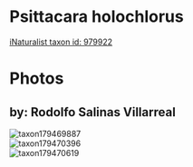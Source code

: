 
Psittacara holochlorus
======================
  
[iNaturalist taxon id: 979922](https://www.inaturalist.org/taxa/979922)
# Photos

## by: Rodolfo Salinas Villarreal
  
![taxon179469887](https://inaturalist-open-data.s3.amazonaws.com/photos/192308004/medium.jpeg)  
![taxon179470396](https://inaturalist-open-data.s3.amazonaws.com/photos/192310584/medium.jpeg)  
![taxon179470619](https://inaturalist-open-data.s3.amazonaws.com/photos/192310758/medium.jpeg)